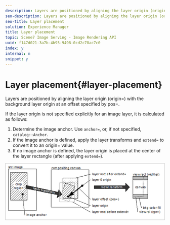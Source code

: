 ```yaml
---
description: Layers are positioned by aligning the layer origin (origin=) with the background layer origin at an offset specified by pos=.
seo-description: Layers are positioned by aligning the layer origin (origin=) with the background layer origin at an offset specified by pos=.
seo-title: Layer placement
solution: Experience Manager
title: Layer placement
topic: Scene7 Image Serving - Image Rendering API
uuid: f147d021-3a7b-4b95-9498-0cd2c78ac7c0
index: y
internal: n
snippet: y
---
```


# Layer placement{#layer-placement}

Layers are positioned by aligning the layer origin (origin=) with the background layer origin at an offset specified by pos=.

 If the layer origin is not specified explicitly for an image layer, it is calculated as follows:

1. Determine the image anchor. Use `anchor=`, or, if not specified, `catalog::Anchor`. 
1. If the image anchor is defined, apply the layer transforms and `extend=` to convert it to an origin= value. 
1. If no image anchor is defined, the layer origin is placed at the center of the layer rectangle (after applying `extend=`).

![](assets/layerplacement.png)

